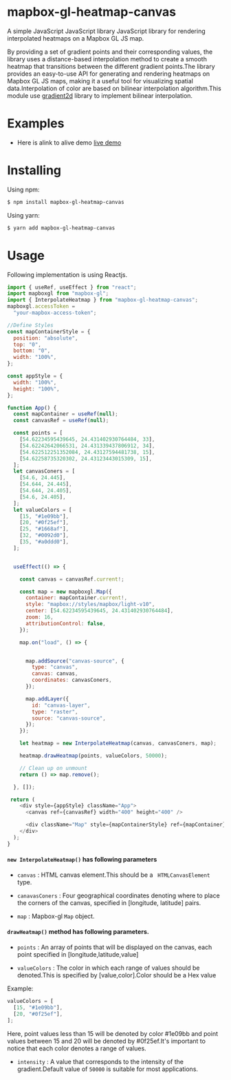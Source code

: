 # mapbox-gl-heatmap-canvas

A simple JavaScript JavaScript library JavaScript library for rendering interpolated heatmaps on a Mapbox GL JS map.

By providing a set of gradient points and their corresponding values, the library uses a distance-based interpolation method to create a smooth heatmap that transitions between the different gradient points.The library provides an easy-to-use API for generating and rendering heatmaps on Mapbox GL JS maps, making it a useful tool for visualizing spatial data.Interpolation of color are based on bilinear interpolation algorithm.This module use [gradient2d](https://github.com/dismedia/gradient2d) library to implement bilinear interpolation.
# Examples
- Here is alink to alive demo [live demo](https://mapbox-gl-heatmap-canvas.vercel.app/)
# Installing

Using npm:

```bash
$ npm install mapbox-gl-heatmap-canvas
```

Using yarn:

```bash
$ yarn add mapbox-gl-heatmap-canvas

```

# Usage

Following implementation is using Reactjs.

```javascript
import { useRef, useEffect } from "react";
import mapboxgl from "mapbox-gl";
import { InterpolateHeatmap } from "mapbox-gl-heatmap-canvas";
mapboxgl.accessToken =
  "your-mapbox-access-token";

//Define Styles
const mapContainerStyle = {
  position: "absolute",
  top: "0",
  bottom: "0",
  width: "100%",
};

const appStyle = {
  width: "100%",
  height: "100%",
};

function App() {
  const mapContainer = useRef(null);
  const canvasRef = useRef(null);

  const points = [
    [54.62234595439645, 24.431402930764484, 33],
    [54.62242642066531, 24.431339437806912, 34],
    [54.622512251352084, 24.43127594481738, 15],
    [54.62258735320302, 24.43123443015309, 15],
  ];
  let canvasConers = [
    [54.6, 24.445],
    [54.644, 24.445],
    [54.644, 24.405],
    [54.6, 24.405],
  ];
  let valueColors = [
    [15, "#1e09bb"],
    [20, "#0f25ef"],
    [25, "#1668af"],
    [32, "#0092d0"],
    [35, "#a0ddd0"],
  ];


  useEffect(() => {

    const canvas = canvasRef.current!;

    const map = new mapboxgl.Map({
      container: mapContainer.current!,
      style: "mapbox://styles/mapbox/light-v10",
      center: [54.62234595439645, 24.431402930764484],
      zoom: 16,
      attributionControl: false,
    });

    map.on("load", () => {


      map.addSource("canvas-source", {
        type: "canvas",
        canvas: canvas,
        coordinates: canvasConers,
      });

      map.addLayer({
        id: "canvas-layer",
        type: "raster",
        source: "canvas-source",
      });
    });

    let heatmap = new InterpolateHeatmap(canvas, canvasConers, map);

    heatmap.drawHeatmap(points, valueColors, 50000);

    // Clean up on unmount
    return () => map.remove();

  }, []);

 return (
    <div style={appStyle} className="App">
      <canvas ref={canvasRef} width="400" height="400" />

      <div className="Map" style={mapContainerStyle} ref={mapContainer} />
    </div>
  );
}

```

#### `new InterpolateHeatmap()` has following parameters

- `canvas` : HTML canvas element.This should be a ` HTMLCanvasElement` type.

- `canavasConers` : Four geographical coordinates denoting where to place the corners of the canvas, specified in [longitude, latitude] pairs.

- `map` : Mapbox-gl `Map` object.

#### `drawHeatmap()` method has following parameters.

- `points` : An array of points that will be displayed on the canvas, each point specified in [longitude,latitude,value]

- `valueColors` : The color in which each range of values should be denoted.This is specified by [value,color].Color should be a Hex value

Example:

```javascript
valueColors = [
  [15, "#1e09bb"],
  [20, "#0f25ef"],
];
```

Here, point values less than 15 will be denoted by color #1e09bb and point values between 15 and 20 will be denoted by #0f25ef.It's important to notice that each color denotes a range of values.

- `intensity` : A value that corresponds to the intensity of the gradient.Default value of `50000` is suitable for most applications.
